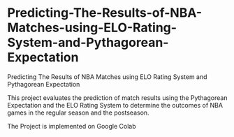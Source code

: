 # Predicting-The-Results-of-NBA-Matches-using-ELO-Rating-System-and-Pythagorean-Expectation
Predicting The Results of NBA Matches using ELO Rating System and Pythagorean Expectation

This project evaluates the prediction of match results using the Pythagorean Expectation and the ELO Rating System to determine the outcomes of NBA games in the regular season and the postseason.

The Project is implemented on Google Colab
